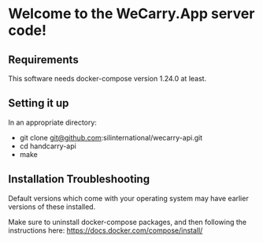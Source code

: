 # Welcome to the WeCarry.App server code!

## Requirements

This software needs docker-compose version 1.24.0 at least.

## Setting it up

In an appropriate directory:
* git clone git@github.com:silinternational/wecarry-api.git
* cd handcarry-api
* make

## Installation Troubleshooting

Default versions which come with your operating system
may have earlier versions of these installed.

Make sure to uninstall docker-compose packages, and then following the
instructions here: https://docs.docker.com/compose/install/
